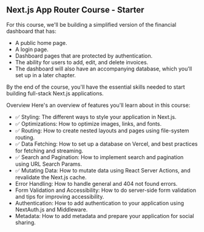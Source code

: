 ## Next.js App Router Course - Starter

For this course, we'll be building a simplified version of the financial dashboard that has:

- A public home page.
- A login page.
- Dashboard pages that are protected by authentication.
- The ability for users to add, edit, and delete invoices.
- The dashboard will also have an accompanying database, which you'll set up in a later chapter.

By the end of the course, you'll have the essential skills needed to start building full-stack Next.js applications.

Overview
Here's an overview of features you'll learn about in this course:

- ✅ Styling: The different ways to style your application in Next.js.
- ✅ Optimizations: How to optimize images, links, and fonts.
- ✅ Routing: How to create nested layouts and pages using file-system routing.
- ✅ Data Fetching: How to set up a database on Vercel, and best practices for fetching and streaming.
- ✅ Search and Pagination: How to implement search and pagination using URL Search Params.
- ✅ Mutating Data: How to mutate data using React Server Actions, and revalidate the Next.js cache.
- Error Handling: How to handle general and 404 not found errors.
- Form Validation and Accessibility: How to do server-side form validation and tips for improving accessibility.
- Authentication: How to add authentication to your application using NextAuth.js and Middleware.
- Metadata: How to add metadata and prepare your application for social sharing.
